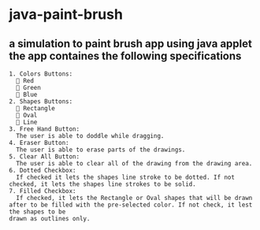 # java-paint-brush
a simulation to paint brush app using java applet
the app containes the following specifications
-------------------------------------------------------------
    1. Colors Buttons: 
       Red
       Green
       Blue
    2. Shapes Buttons:
       Rectangle
       Oval
       Line
    3. Free Hand Button: 
      The user is able to doddle while dragging.
    4. Eraser Button: 
      The user is able to erase parts of the drawings.
    5. Clear All Button: 
      The user is able to clear all of the drawing from the drawing area.
    6. Dotted Checkbox:
      If checked it lets the shapes line stroke to be dotted. If not checked, it lets the shapes line strokes to be solid.
    7. Filled Checkbox:
      If checked, it lets the Rectangle or Oval shapes that will be drawn after to be filled with the pre-selected color. If not check, it lest the shapes to be
    drawn as outlines only.
